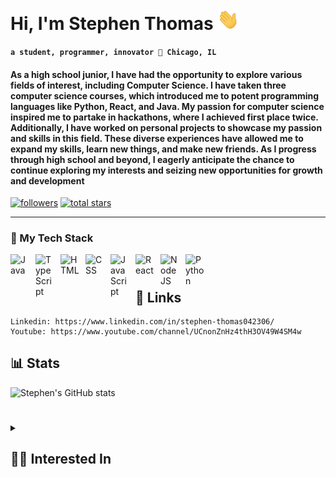 <div align="left">
<h1 align="left">Hi, I'm Stephen Thomas <img width="35" src="https://github.com/1999AZZAR/1999AZZAR/blob/main/resources/img/waving.gif"></h1>

**`a student, programmer, innovator 📍 Chicago, IL`**

<h4 align="left">As a high school junior, I have had the opportunity to explore various fields of interest, including Computer Science. I have taken three computer science courses, which introduced me to potent programming languages like Python, React, and Java. My passion for computer science inspired me to partake in hackathons, where I achieved first place twice. Additionally, I have worked on personal projects to showcase my passion and skills in this field. These diverse experiences have allowed me to expand my skills, learn new things, and make new friends. As I progress through high school and beyond, I eagerly anticipate the chance to continue exploring my interests and seizing new opportunities for growth and development
  
  
  
  </h4>


   <p align="left">
      <a href="https://github.com/ForrestKnight?tab=followers">
         <img alt="followers" title="Follow me on Github" src="https://custom-icon-badges.demolab.com/github/followers/stephenthomas04?color=236ad3&labelColor=1155ba&style=for-the-badge&logo=person-add&label=Follow&logoColor=white"/></a>
      <a href="https://github.com/ForrestKnight?tab=repositories&sort=stargazers">
         <img alt="total stars" title="Total stars on GitHub" src="https://custom-icon-badges.demolab.com/github/stars/stephenthomas04?color=55960c&style=for-the-badge&labelColor=488207&logo=star"/></a>
   </p>

---

### 🧰 My Tech Stack
<div align="left">
<img align="left" alt="Java" width="30px" style="padding-right:10px;" src="https://cdn.jsdelivr.net/gh/devicons/devicon/icons/java/java-original.svg"/>
<img align="left" alt="TypeScript" width="30px" style="padding-right:10px;" src="https://cdn.jsdelivr.net/gh/devicons/devicon/icons/typescript/typescript-plain.svg" />
<img align="left" alt="HTML" width="30px" style="padding-right:10px;" src="https://cdn.jsdelivr.net/gh/devicons/devicon/icons/html5/html5-plain.svg" />
<img align="left" alt="CSS" width="30px" style="padding-right:10px;" src="https://cdn.jsdelivr.net/gh/devicons/devicon/icons/css3/css3-plain.svg" />
<img align="left" alt="JavaScript" width="30px" style="padding-right:10px;" src="https://cdn.jsdelivr.net/gh/devicons/devicon/icons/javascript/javascript-plain.svg" />
<img align="left" alt="React" width="30px" style="padding-right:10px;" src="https://cdn.jsdelivr.net/gh/devicons/devicon/icons/react/react-original.svg" />
<img align="left" alt="NodeJS" width="30px" style="padding-right:10px;" src="https://cdn.jsdelivr.net/gh/devicons/devicon/icons/nodejs/nodejs-original.svg" />
<img align="left" alt="Python" width="30px" style="padding-right:10px;" src="https://cdn.jsdelivr.net/gh/devicons/devicon/icons/python/python-plain.svg" />
<br />


#

## 📝 Links
    Linkedin: https://www.linkedin.com/in/stephen-thomas042306/
    Youtube: https://www.youtube.com/channel/UCnonZnHz4thH3OV49W4SM4w

    
## 📊 Stats

![Stephen's GitHub stats](https://github-readme-stats.vercel.app/api?username=stephenthomas04&show_icons=true&theme=gruvbox)

<!-- ![GitHub Streak](https://streak-stats.demolab.com?user=ForrestKnight&theme=gruvbox&border_radius=4.5) -->

#
  </div>

<details>
 <summary><h2>👨‍💻 Interested In</h2></summary>
    <h4>- Mobile Apps</h4>
    <h4>- Full-Stack Developer</h4>
    <h4>- API's</h4>
    <h4>- Machine Learning</h4>
    <h4>- Artificial Intelligence</h4>
    <h4>- Machine Learning</h4>
    <h4>- Web Development</h4>
